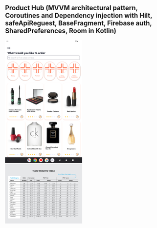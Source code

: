 
## Product Hub (MVVM architectural pattern, Coroutines and Dependency injection with Hilt, safeApiReguest, BaseFragment, Firebase auth, SharedPreferences, Room in Kotlin)


<img src="./Screen.png" alt="Screen" width="50%" height="50%"> 

<img src="./allfontweight.gif" alt="All font weight" width="50%" height="50%"> 